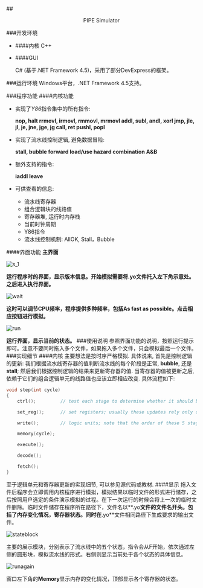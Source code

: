 ##<center>PIPE Simulator</center>

###开发环境
- ####内核
	C++

- ####GUI

	C# (基于.NET Framework 4.5)，采用了部分DevExpress的框架。

###运行环境
Windows平台，.NET Framework 4.5支持。

###程序功能
####内核功能

- 实现了*Y86*指令集中的所有指令:

	**nop, halt
	rrmovl, irmovl, rmmovl, mrmovl
	addl, subl, andl, xorl
	jmp, jle, jl, je, jne, jge, jg
	call, ret
	pushl, popl**

- 实现了流水线控制逻辑, 避免数据冒险:

	**stall, bubble
	forward
	load/use hazard
	combination A&B**

- 额外支持的指令:

	**iaddl
	leave**

- 可供查看的信息:

	- 流水线寄存器
	- 组合逻辑块的线路值
	- 寄存器堆, 运行时内存栈
	- 当前时钟周期
	- Y86指令
	- 流水线控制机制: AllOK, Stall，Bubble

####界面功能
**主界面**

![s_1](./doc/IMG/s_1.png)

**运行程序时的界面，显示版本信息。开始模拟需要将.yo文件托入左下角示意处。之后进入执行界面。**

![wait](./doc/IMG/wait.png)

**这时可以调节CPU频率，程序提供多种频率，包括As fast as possible。点击相应按钮进行模拟。**

![run](./doc/IMG/run.png)

**运行界面，显示当前的状态。**
###使用说明
参照界面功能的说明，按照运行提示即可。注意不要同时拖入多个文件，如果拖入多个文件，只会模拟最后一个文件。
###实现细节
####内核
主要想法是按时序严格模拟. 具体说来, 首先是控制逻辑的更新: 我们根据流水线寄存器的值判断流水线的每个阶段是正常, **bubble**, 还是**stall**; 然后我们根据控制逻辑的结果来更新寄存器的值. 当寄存器的值被更新之后, 依赖于它们的组合逻辑单元的线路值也应该立即相应改变. 具体流程如下:
```cpp
void step(int cycle)
{
    ctrl();         // test each stage to determine whether it should be AOK, STA or BUB

    set_reg();      // set registers; usually these updates rely only on values obtained by logic units, but it is sometimes dependent on current state of that stage, when there are bubbles or stallings needed

    write();        // logic units; note that the order of these 5 stages are not arbitraty; it won't be a problem in curcuit, but it requires some care when we can only implement them in a linear manner

    memory(cycle);

    execute();

    decode();

    fetch();
}
```
至于逻辑单元和寄存器更新的实现细节, 可以参见源代码或教材.
####显示
拖入文件后程序会立即调用内核程序进行模拟，模拟结果以临时文件的形式进行储存，之后按照用户选定的条件演示模拟的过程。在下一次运行的时候会将上一次的临时文件删除。临时文件储存在程序所在路径下，文件名以**.yo**文件的文件名开头。包括了内存变化情况，寄存器状态。同时在**.yo**文件相同路径下生成要求的输出文件。

![stateblock](./doc/IMG/stateblock.png)

主要的展示模块，分别表示了流水线中的五个状态，指令会从F开始，依次通过左侧的圆形块，模拟流水线的形式。右侧则显示当前处于各个状态的具体信息。

![runagain](./doc/IMG/run.png)

窗口左下角的**Memory**显示内存的变化情况，顶部显示各个寄存器的状态。